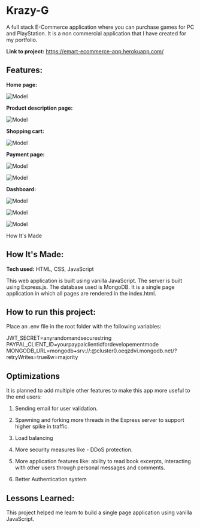 # Krazy-G
A full stack E-Commerce application where you can purchase games for PC and PlayStation. It is a non commercial application that I have created for my portfolio.  

**Link to project:** https://emart-ecommerce-app.herokuapp.com/


## Features:

**Home page:**

![Model](https://i.ibb.co/LCyq3RQ/home.png)



**Product description page:**

![Model](https://i.ibb.co/gFX8W31/product.png)



**Shopping cart:**

![Model](https://i.ibb.co/2hkFbK2/cart.png)



**Payment page:**

![Model](https://i.ibb.co/KVDsLQs/payment.png)

![Model](https://i.ibb.co/6PNK71s/payment-2.png)



**Dashboard:**

![Model](https://i.ibb.co/m0GpR6c/dashboard-1.png)


![Model](https://i.ibb.co/x1yXJrH/dashboard-2.png)


![Model](https://i.ibb.co/ZBNLRhJ/dashboard-3.png)



How It's Made

## How It's Made:

**Tech used:** HTML, CSS, JavaScript

This web application is built using vanilla JavaScript. The server is built using Express.js. The database used is MongoDB. It is a single page application in which all pages are rendered in the index.html.

## How to run this project:

Place an .env file in the root folder with the following variables:

JWT_SECRET=anyrandomandsecurestring
PAYPAL_CLIENT_ID=yourpaypalclientidfordevelopementmode
MONGODB_URL=mongodb+srv://<username>:<password>@cluster0.oeqzdvi.mongodb.net/?retryWrites=true&w=majority

## Optimizations

It is planned to add multiple other features to make this app more useful to the end users:

1) Sending email for user validation.

2) Spawning and forking more threads in the Express server to support higher spike in traffic.

3) Load balancing

4) More security measures like - DDoS protection.

5) More application features like: ability to read book excerpts, interacting with other users through personal messages and comments.

6) Better Authentication system

## Lessons Learned:

This project helped me learn to build a single page application using vanilla JavaScript.
